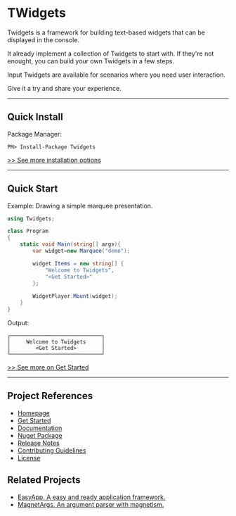# TWidgets

Twidgets is a framework for building text-based widgets that can be displayed in the console.

It already implement a collection of Twidgets to start with. If they're not enought, you can build your own Twidgets in a few steps.

Input Twidgets are available for scenarios where you need user interaction.

Give it a try and share your experience.

----

## Quick Install
Package Manager:
``` shell
PM> Install-Package Twidgets
```

[>> See more installation options](https://github.com/arttorres/TWidgets/wiki/Install)

---
## Quick Start
Example: Drawing a simple marquee presentation.

``` csharp
using Twidgets;

class Program
{
    static void Main(string[] args){
        var widget=new Marquee("demo");

        widget.Items = new string[] {
            "Welcome to Twidgets",
            "<Get Started>"
        };
        
        WidgetPlayer.Mount(widget);
    }
}
```

Output:

``` shell
┌─────────────────────────────┐
│     Welcome to Twidgets     │
│        <Get Started>        │
└─────────────────────────────┘
```
[>> See more on Get Started](https://github.com/arttorres/TWidgets/wiki/Get-Started)

---
## Project References
- [Homepage](https://github.com/arttorres/Twidgets/wiki)
- [Get Started](https://github.com/arttorres/TWidgets/wiki/Get-Started)
- [Documentation](https://github.com/arttorres/TWidgets/wiki/Documentation)
- [Nuget Package](https://www.nuget.org/packages/TWidgets)
- [Release Notes](https://github.com/arttorres/TWidgets/releases)
- [Contributing Guidelines](https://github.com/arttorres/TWidgets/.github/CONTRIBUTING)
- [License](https://github.com/arttorres/TWidgets/LICENSE)

## Related Projects
- [EasyApp. A easy and ready application framework.](https://github.com/arttorres/EasyApp)
- [MagnetArgs. An argument parser with magnetism.](https://github.com/arttorres/MagnetArgs)

